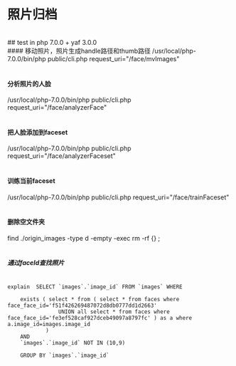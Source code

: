 照片归档
===
<br>
## test in php 7.0.0 + yaf 3.0.0
<br>
#### 移动照片，照片生成handle路径和thumb路径
/usr/local/php-7.0.0/bin/php public/cli.php  request_uri="/face/mvImages"
<br>
<br>

#### 分析照片的人脸
/usr/local/php-7.0.0/bin/php public/cli.php  request_uri="/face/analyzerFace"
<br>
<br>

#### 把人脸添加到faceset
/usr/local/php-7.0.0/bin/php public/cli.php  request_uri="/face/analyzerFaceset"
<br>
<br>

#### 训练当前faceset
/usr/local/php-7.0.0/bin/php public/cli.php  request_uri="/face/trainFaceset"
<br>
<br>

#### 删除空文件夹
find ./origin_images -type d -empty -exec rm -rf {} \;
<br>
<br>

##### 通过faceId查找照片
<pre>
<code>
explain  SELECT `images`.`image_id` FROM `images` WHERE  

    exists ( select * from ( select * from faces where face_face_id='f51f426269487072d8db0777dd1d2663' 
                UNION all select * from faces where face_face_id='fe3ef528caf927dceb49097a8797fc' ) as a where a.image_id=images.image_id
            )
    AND 
    `images`.`image_id` NOT IN (10,9)
    
    GROUP BY `images`.`image_id`
</code>
</pre>
